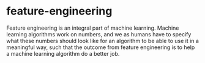 # feature-engineering
Feature engineering is an integral part of machine learning. Machine learning algorithms work on numbers, and we as humans have to specify what these
numbers should look like for an algorithm to be able to use it in a meaningful way, such that the outcome from feature engineering is to help a machine 
learning algorithm do a better job. 
